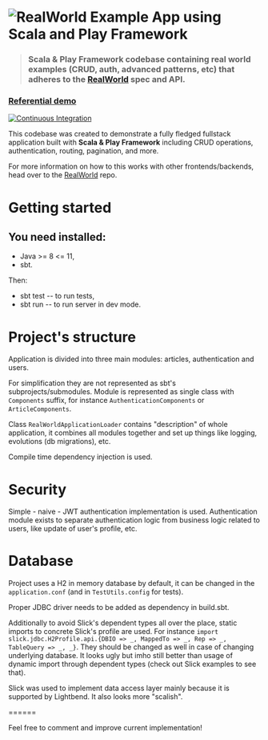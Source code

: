 # ![RealWorld Example App using Scala and Play Framework](logo.png)

> ### Scala & Play Framework codebase containing real world examples (CRUD, auth, advanced patterns, etc) that adheres to the [RealWorld](https://github.com/gothinkster/realworld) spec and API.

### [Referential demo](https://react-redux.realworld.io/)


[![Continuous Integration](https://github.com/omargallob/scala-play-realworld-example-app/actions/workflows/ci.yml/badge.svg?branch=main)](https://github.com/omargallob/scala-play-realworld-example-app/actions/workflows/ci.yml)

This codebase was created to demonstrate a fully fledged fullstack application built with **Scala & Play Framework** including CRUD operations, authentication, routing, pagination, and more.

For more information on how to this works with other frontends/backends, head over to the [RealWorld](https://github.com/gothinkster/realworld) repo.

# Getting started

## You need installed:
 * Java >= 8 <= 11,
 * sbt.

Then:
 * sbt test -- to run tests,
 * sbt run -- to run server in dev mode.

# Project's structure

Application is divided into three main modules: articles, authentication and users.

For simplification they are not represented as sbt's subprojects/submodules. Module is represented as single class with `Components` suffix,
for instance `AuthenticationComponents` or `ArticleComponents`.

Class `RealWorldApplicationLoader` contains "description" of whole application, it combines all modules together and set up
things like logging, evolutions (db migrations), etc.

Compile time dependency injection is used.

# Security

Simple - naive - JWT authentication implementation is used. Authentication module exists to separate authentication logic from business logic related to users, like update of user's profile, etc.

# Database

Project uses a H2 in memory database by default, it can be changed in the `application.conf` (and in `TestUtils.config` for tests).

Proper JDBC driver needs to be added as dependency in build.sbt.

Additionally to avoid Slick's dependent types all over the place, static imports to concrete Slick's profile are used.
For instance `import slick.jdbc.H2Profile.api.{DBIO => _, MappedTo => _, Rep => _, TableQuery => _, _}`. They should be changed as well in case of changing underlying database. It looks ugly but imho still better than usage of
dynamic import through dependent types (check out Slick examples to see that).

Slick was used to implement data access layer mainly because it is supported by Lightbend. It also looks more "scalish".

======

Feel free to comment and improve current implementation!

